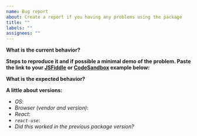 ```yaml
---
name: Bug report
about: Create a report if you having any problems using the package
title: ""
labels: ""
assignees: ""
---
```


**What is the current behavior?**

**Steps to reproduce it and if possible a minimal demo of the problem. Paste the link to your [JSFiddle](https://jsfiddle.net) or [CodeSandbox](https://codesandbox.io) example below:**

**What is the expected behavior?**

**A little about versions:**

- _OS_:
- _Browser (vendor and version)_:
- _React_:
- _`react-use`_:
- _Did this worked in the previous package version?_
